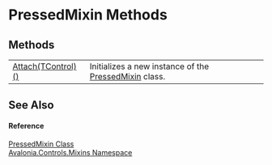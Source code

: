 # PressedMixin Methods




## Methods
<table>
<tr>
<td><a href="M_Avalonia_Controls_Mixins_PressedMixin_Attach__1">Attach(TControl)()</a></td>
<td>Initializes a new instance of the <a href="T_Avalonia_Controls_Mixins_PressedMixin">PressedMixin</a> class.</td>
</tr>
</table>

## See Also


#### Reference
<a href="T_Avalonia_Controls_Mixins_PressedMixin">PressedMixin Class</a>  
<a href="N_Avalonia_Controls_Mixins">Avalonia.Controls.Mixins Namespace</a>  
